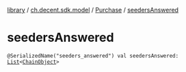 [library](../../index.md) / [ch.decent.sdk.model](../index.md) / [Purchase](index.md) / [seedersAnswered](./seeders-answered.md)

# seedersAnswered

`@SerializedName("seeders_answered") val seedersAnswered: `[`List`](https://kotlinlang.org/api/latest/jvm/stdlib/kotlin.collections/-list/index.html)`<`[`ChainObject`](../-chain-object/index.md)`>`